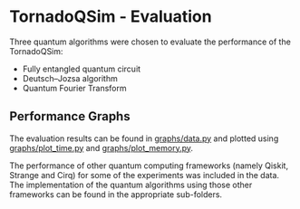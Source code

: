 # TornadoQSim - Evaluation

Three quantum algorithms were chosen to evaluate the performance of the TornadoQSim:

- Fully entangled quantum circuit
- Deutsch–Jozsa algorithm
- Quantum Fourier Transform

## Performance Graphs

The evaluation results can be found in [graphs/data.py](https://github.com/beehive-lab/TornadoQSim/blob/develop/evaluation/graphs/data.py) and plotted using [graphs/plot_time.py](https://github.com/beehive-lab/TornadoQSim/blob/develop/evaluation/graphs/plot_time.py) and [graphs/plot_memory.py](https://github.com/beehive-lab/TornadoQSim/blob/develop/evaluation/graphs/plot_memory.py).

The performance of other quantum computing frameworks (namely Qiskit, Strange and Cirq) for some of the experiments was included in the data. The implementation of the quantum algorithms using those other frameworks can be found in the appropriate sub-folders.
